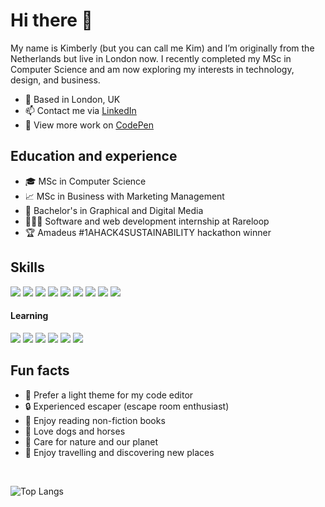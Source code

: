 # Hi there 👋

My name is Kimberly (but you can call me Kim) and I’m originally from the Netherlands but live in London now. I recently completed my MSc in Computer Science and am now exploring my interests in technology, design, and business.

* 📍 Based in London, UK
* 📫 Contact me via [LinkedIn](https://www.linkedin.com/in/kim-d/)
* 👾 View more work on [CodePen](https://codepen.io/Kidijkmans)

## Education and experience

* 🎓 MSc in Computer Science
* 📈 MSc in Business with Marketing Management
* 🎨 Bachelor's in Graphical and Digital Media
* 👩🏻‍💻 Software and web development internship at Rareloop
* 🏆 Amadeus #1AHACK4SUSTAINABILITY hackathon winner

## Skills

<div>
  <img src="https://img.shields.io/badge/Java-ED8B00?style=for-the-badge&logo=java&logoColor=white" />
  <img src="https://img.shields.io/badge/HTML5-E34F26?style=for-the-badge&logo=html5&logoColor=white" />
  <img src="https://img.shields.io/badge/CSS3-1572B6?style=for-the-badge&logo=css3&logoColor=white" />
  <img src="https://img.shields.io/badge/JavaScript-323330?style=for-the-badge&logo=javascript&logoColor=white" />
  <img src="https://img.shields.io/badge/jQuery-0769AD?style=for-the-badge&logo=jquery&logoColor=white" />
  <img src="https://img.shields.io/badge/PHP-777BB4?style=for-the-badge&logo=php&logoColor=white" />
  <img src="https://img.shields.io/badge/json-5E5C5C?style=for-the-badge&logo=json&logoColor=white" />
  <img src="https://img.shields.io/badge/MySQL-00000F?style=for-the-badge&logo=mysql&logoColor=white" />
  <img src="https://img.shields.io/badge/Sass-CC6699?style=for-the-badge&logo=sass&logoColor=white" />
</div>

#### Learning

<div>
  <img src="https://img.shields.io/badge/React-20232A?style=for-the-badge&logo=react&logoColor=white" />
  <img src="https://img.shields.io/badge/Swift-FA7343?style=for-the-badge&logo=swift&logoColor=white" />
  <img src="https://img.shields.io/badge/Python-3776AB?style=for-the-badge&logo=python&logoColor=white" />
  <img src="https://img.shields.io/badge/Node.js-339933?style=for-the-badge&logo=nodedotjs&logoColor=white" />
  <img src="https://img.shields.io/badge/Express-828282?style=for-the-badge&logo=express&logoColor=white" />
  <img src="https://img.shields.io/badge/EJS-B5CA65?style=for-the-badge&logo=ejs&logoColor=white" />
</div>

## Fun facts

* 🤍 Prefer a light theme for my code editor
* 🔒 Experienced escaper (escape room enthusiast)
* 📖 Enjoy reading non-fiction books
* 🐶 Love dogs and horses
* 🌱 Care for nature and our planet
* 🚀 Enjoy travelling and discovering new places

<br />

![Top Langs](https://github-readme-stats.vercel.app/api/top-langs/?username=kidijkmans&layout=compact)
